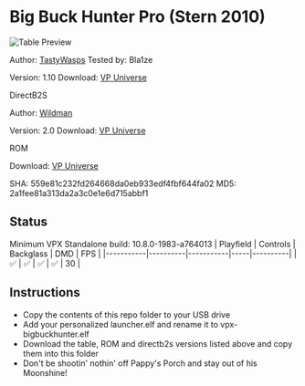 # Big Buck Hunter Pro (Stern 2010)

![Table Preview](https://vpuniverse.com/screenshots/monthly_2024_01/screenshot_cab.png.356d3ab352d886db87593e4331d5edb1.png)

Author: [TastyWasps](https://vpuniverse.com/profile/44724-tastywasps/) Tested by: Bla1ze 

Version: 1.10 
Download: [VP Universe](https://vpuniverse.com/files/file/18215-big-buck-hunter-pro-stern-2010/)

DirectB2S

Author: [Wildman](https://vpuniverse.com/profile/5-wildman/)

Version: 2.0
Download: [VP Universe](https://vpuniverse.com/files/file/2454-big-buck-hunter-pro-stern-2010/)

ROM

Download: [VP Universe](https://vpuniverse.com/files/file/3472-big-buck-hunter-pro-v17/)

SHA: 559e81c232fd264668da0eb933edf4fbf644fa02
MD5: 2a1fee81a313da2a3c0e1e6d715abbf1

## Status 

Minimum VPX Standalone build: 10.8.0-1983-a764013
| Playfield | Controls | Backglass | DMD | FPS | 
|-----------|----------|-----------|-----|----------|
| :white_check_mark: | :white_check_mark: | :white_check_mark: | :white_check_mark: | 30 |

## Instructions

- Copy the contents of this repo folder to your USB drive
- Add your personalized launcher.elf and rename it to vpx-bigbuckhunter.elf
- Download the table, ROM and directb2s versions listed above and copy them into this folder
- Don't be shootin' nothin' off Pappy's Porch and stay out of his Moonshine!